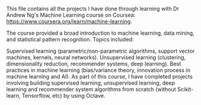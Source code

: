 This file contains all the projects I have done through learning with Dr Andrew Ng's Machine Learning course on Coursea: https://www.coursera.org/learn/machine-learning.

The course provided a broad introduction to machine learning, data mining, and statistical pattern recognition. Topics included:

Supervised learning (parametric/non-parametric algorithms, support vector machines, kernels, neural networks).
Unsupervised learning (clustering, dimensionality reduction, recommender systems, deep learning).
Best practices in machine learning (bias/variance theory, innovation process in machine learning and AI).
As part of this course, I have completed projects involving building supervised learning, unsupervised learning, deep learning and recommender system algorithms from scratch (without Scikit-learn, Tensorflow, etc) by using Octave.
